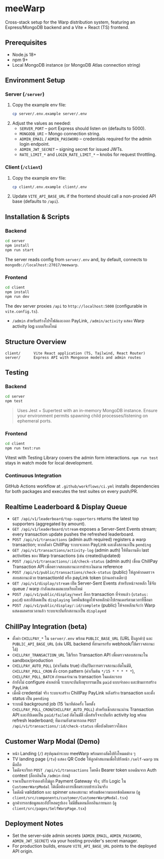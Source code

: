# meeWarp

Cross-stack setup for the Warp distribution system, featuring an Express/MongoDB backend and a Vite + React (TS) frontend.

## Prerequisites
- Node.js 18+
- npm 9+
- Local MongoDB instance (or MongoDB Atlas connection string)

## Environment Setup

### Server (`/server`)
1. Copy the example env file:
   ```bash
   cp server/.env.example server/.env
   ```
2. Adjust the values as needed:
   - `SERVER_PORT` – port Express should listen on (defaults to 5000).
   - `MONGODB_URI` – Mongo connection string.
   - `ADMIN_EMAIL` / `ADMIN_PASSWORD` – credentials required for the admin login endpoint.
   - `ADMIN_JWT_SECRET` – signing secret for issued JWTs.
   - `RATE_LIMIT_*` and `LOGIN_RATE_LIMIT_*` – knobs for request throttling.

### Client (`/client`)
1. Copy the example env file:
   ```bash
   cp client/.env.example client/.env
   ```
2. Update `VITE_API_BASE_URL` if the frontend should call a non-proxied API base (defaults to `/api`).

## Installation & Scripts

### Backend
```bash
cd server
npm install
npm run start
```
The server reads config from `server/.env` and, by default, connects to `mongodb://localhost:27017/meewarp`.

### Frontend
```bash
cd client
npm install
npm run dev
```
The dev server proxies `/api` to `http://localhost:5000` (configurable in `vite.config.ts`).
- `/admin` สำหรับสร้างโปรไฟล์และออก PayLink, `/admin/activity` แสดง Warp activity log แบบเรียลไทม์

## Structure Overview
```
client/      Vite React application (TS, Tailwind, React Router)
server/      Express API with Mongoose models and admin routes
```

## Testing

### Backend
```bash
cd server
npm test
```

> Uses Jest + Supertest with an in-memory MongoDB instance. Ensure your environment permits spawning child processes/listening on ephemeral ports.

### Frontend
```bash
cd client
npm run test:run
```

Vitest with Testing Library covers the admin form interactions. `npm run test` stays in watch mode for local development.

### Continuous Integration
GitHub Actions workflow at `.github/workflows/ci.yml` installs dependencies for both packages and executes the test suites on every push/PR.

## Realtime Leaderboard & Display Queue
- `GET /api/v1/leaderboard/top-supporters` returns the latest top supporters (aggregated by amount).
- `GET /api/v1/leaderboard/stream` exposes a Server-Sent Events stream; every transaction update pushes the refreshed leaderboard.
- `POST /api/v1/transactions` (admin auth required) registers a warp transaction; หากตั้งค่า ChillPay ระบบจะออก PayLink และตั้งสถานะเป็น `pending`
- `GET /api/v1/transactions/activity-log` (admin auth) ให้ทีมงานดึง last activities ของ Warp transactions (เช่น created/updated)
- `POST /api/v1/transactions/:id/check-status` (admin auth) เชื่อม ChillPay Transaction API เพื่อตรวจสอบสถานะการชำระเงินตาม reference
- `POST /api/v1/public/transactions/check-status` (public) ให้ลูกค้ากดตรวจสอบสถานะด้วย transactionId หรือ payLink token (อ่านอย่างเดียว)
- `GET /api/v1/display/stream` เปิด Server-Sent Events สำหรับหน้าจอหลัก ใช้จับ queue / warp กำลังแสดงผลแบบเรียลไทม์
- `POST /api/v1/public/display/next` ล็อก transaction ที่จ่ายแล้ว (`status: paid`) และอัปเดตเป็น `displaying` โดยคืนข้อมูลให้จอหลักนำไปเรนเดอร์ตามเวลาที่ซื้อมา
- `POST /api/v1/public/display/:id/complete` (public) ให้จอหลักแจ้งว่า Warp แสดงผลครบเวลาแล้ว ระบบจะบันทึกสถานะเป็น `displayed`

## ChillPay Integration (beta)
- ตั้งค่า `CHILLPAY_*` ใน `server/.env` พร้อม `PUBLIC_BASE_URL` (URL ฝั่งลูกค้า) และ `PUBLIC_API_BASE_URL` (เช่น URL backend ที่สามารถรับ webhook/ใช้ตรวจสถานะได้)
- `CHILLPAY_TRANSACTION_URL` ใช้เรียก Transaction API เพื่อตรวจสอบสถานะใน sandbox/production
- `CHILLPAY_AUTO_POLL` (ค่าเริ่มต้น true) เปิด/ปิดการตรวจสถานะอัตโนมัติ, `CHILLPAY_POLL_CRON` ตั้ง cron pattern (ค่าเริ่มต้น `*/15 * * * * *`), `CHILLPAY_POLL_BATCH` กำหนดจำนวน transaction ในแต่ละรอบ
- ถ้ายังไม่ configure ค่าเหล่านี้ ระบบจะบันทึกธุรกรรมเป็น `paid` แบบจำลอง และข้ามการสร้าง PayLink
- เมื่อมี credential จริง ระบบจะสร้าง ChillPay PayLink หลังสร้าง transaction และตั้ง status เป็น `pending`
- ระบบมี background job (15 วินาทีต่อครั้ง โดยตั้ง `CHILLPAY_POLL_CRON`/`CHILLPAY_AUTO_POLL`) สำหรับเช็กสถานะผ่าน Transaction API และอัปเดตเป็น `paid/failed` อัตโนมัติ เมื่อสำเร็จจะบันทึก activity log พร้อม refresh leaderboard; ทีมงานยังสามารถกด `POST /api/v1/transactions/:id/check-status` เพื่อบังคับตรวจได้เอง

## Customer Warp Modal (Demo)
- หน้า Landing (`/`) สรุปคุณค่าระบบ meeWarp พร้อมทางลัดไปยังโหมดต่าง ๆ
- TV landing page (`/tv`) แสดง QR Code ให้ลูกค้าสแกนเพื่อไปยังหน้า `/self-warp` บนมือถือ
- โมดัลจะเรียก `POST /api/v1/transactions` โดยดึง Bearer token แอดมินจาก Auth context (ล็อกอินใน `/admin` ก่อน)
- ราคาเป็นการจำลองยังไม่ผูก Payment Gateway จริง; ปรับ Logic ใน `CustomerWarpModal` ได้เมื่อต้องการเชื่อมระบบชำระเงินจริง
- โมดัลมี validation และ spinner แสดงสถานะ พร้อมข้อความบอกข้อผิดพลาด (ดู `client/src/components/customer/CustomerWarpModal.tsx`)
- ลูกค้ากรอกข้อมูลและอัปโหลดรูปเอง ไม่มีขั้นตอนล็อกอินภายนอก (ดู `client/src/pages/SelfWarpPage.tsx`)

## Deployment Notes
- Set the server-side admin secrets (`ADMIN_EMAIL`, `ADMIN_PASSWORD`, `ADMIN_JWT_SECRET`) via your hosting provider's secret manager.
- For production builds, ensure `VITE_API_BASE_URL` points to the deployed API origin.
